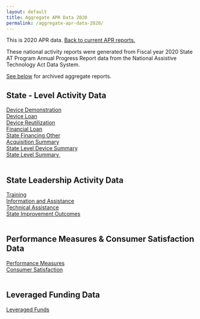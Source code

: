 ```yaml
---
layout: default
title: Aggregate APR Data 2020
permalink: /aggregate-apr-data-2020/
---
```

<div class="container">
  <div class="row">

 <div class="col-12">
<p>This is 2020 APR data.  <a href="/aggregate-apr-data">Back to current APR reports.</a></p>
<p>These national activity reports were generated from Fiscal year 2020 State AT Program Annual Progress Report data from the National Assistive Technology Act Data System.</p>
<p><a href="#to2019">See below</a> for archived aggregate reports.</p>
<h2>State - Level Activity Data</h2>
<div><a href="/assets/aggr_reports20/Device Demo.html">Device Demonstration</a></div>
<div><a href="/assets/aggr_reports20/Device%20Loan.html">Device Loan</a></div>
<div><a href="/assets/aggr_reports20/Device%20Reutilization.html">Device Reutilization</a></div>
<div><a href="/assets/aggr_reports20/Financial%20Loan.html">Financial Loan</a></div>
<div><a href="/assets/aggr_reports20/State%20Financing%20Other.html">State Financing Other</a></div>
<div><a href="/assets/aggr_reports20/Acquisition%20Summary.html">Acquisition Summary</a></div>
<div><a href="/assets/aggr_reports20/State%20Level%20Device%20Summary.html">State Level Device Summary</a></div>
<div><a href="/assets/aggr_reports20/State%20Level%20Summary.html">State Level Summary&nbsp;</a></div>
<br>
<h2>State Leadership Activity Data</h2>
<div><a href="/assets/aggr_reports20/Training.html">Training</a></div>
<div><a href="/assets/aggr_reports20/Information%20&amp;%20Assistance.html">Information and Assistance</a></div>
<div><a href="/assets/aggr_reports20/Technical%20Assistance.html">Technical Assistance</a></div>
<div><a href="/assets/aggr_reports20/State%20Improvements.html">State Improvement Outcomes</a></div>
<br>
<h2>Performance Measures &amp; Consumer Satisfaction Data</h2>
<div><a href="/assets/aggr_reports20/Performance%20Measures.html">Performance Measures</a></div>
<div><a href="/assets/aggr_reports20/Consumer%20Satisfaction.html">Consumer Satisfaction</a></div>
<div>&nbsp;</div>
<h2>Leveraged Funding Data</h2>
<div><a href="/assets/aggr_reports20/Leveraged%20Funds.html">Leveraged Funds</a></div>

</div>
</div>
</div>
